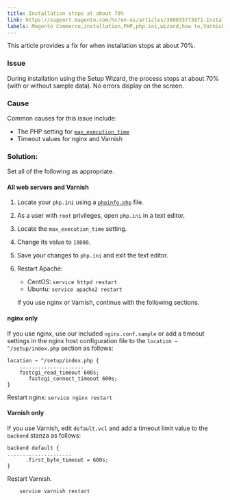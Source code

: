 ```yaml
---
title: Installation stops at about 70%
link: https://support.magento.com/hc/en-us/articles/360033773871-Installation-stops-at-about-70-
labels: Magento Commerce,installation,PHP,php.ini,wizard,how to,Varnish
---
```


This article provides a fix for when installation stops at about 70%.

### Issue

During installation using the Setup Wizard, the process stops at about 70% (with or without sample data). No errors display on the screen.

### Cause

Common causes for this issue include:

* The PHP setting for [`` max_execution_time ``](http://php.net/manual/en/info.configuration.php#ini.max-execution-time)
* Timeout values for nginx and Varnish

### Solution:

Set all of the following as appropriate.

#### All web servers and Varnish

1. Locate your `` php.ini `` using a [`` phpinfo.php ``](https://devdocs.magento.com/guides/v2.3/install-gde/prereq/optional.html#install-optional-phpinfo) file.
1. As a user with `` root `` privileges, open `` php.ini `` in a text editor.
1. Locate the `` max_execution_time `` setting.
1. Change its value to `` 18000 ``.
1. Save your changes to `` php.ini `` and exit the text editor.
1. Restart Apache:
    
    
    
    * CentOS: `` service httpd restart ``
    * Ubuntu: `` service apache2 restart ``
    
    
    
    
    If you use nginx or Varnish, continue with the following sections.
    
    

#### nginx only

If you use nginx, use our included `` nginx.conf.sample `` or add a timeout settings in the nginx host configuration file to the `` location ~ ^/setup/index.php `` section as follows:

<pre><code class="language-php">location ~ ^/setup/index.php {
    .....................
    fastcgi_read_timeout 600s;
       fastcgi_connect_timeout 600s;
}</code></pre>

Restart nginx: `` service nginx restart ``

#### Varnish only

If you use Varnish, edit `` default.vcl `` and add a timeout limit value to the `` backend `` stanza as follows:

<pre><code class="language-php">backend default {
.....................
      .first_byte_timeout = 600s;
}</code></pre>

Restart Varnish.

<pre><code class="language-php">    service varnish restart</code></pre>